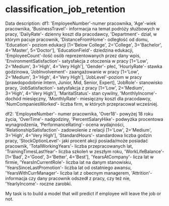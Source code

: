 # classification_job_retention
Data description:
df1:
'EmployeeNumber'-numer pracownika,
'Age'-wiek pracownika,
'BusinessTravel'- informacja na temat podróży służbowych w pracy,
'DailyRate'- dzienny koszt dla pracodawcy,
'Department'- dział, w którym pacuje pracownik,
'DistanceFromHome'- odległość od domu,
'Education'- poziom edukacji [1='Below College', 2='College', 3='Bachelor', 4='Master', 5='Doctor'],
'EducationField'- dziedzina edukacji,
'EmployeeCount'-ilość osób reprezentowanych przez dany wpis,
'EnvironmentSatisfaction'- satysfakcja z otoczenia w pracy [1='Low', 2='Medium', 3='High', 4='Very High'],
'Gender'- płeć,
'HourlyRate'- stawka godzinowa,
'JobInvolvement'- zaangażowanie w pracy [1='Low', 2='Medium', 3='High', 4='Very High'],
'JobLevel'-poziom w pracy [prawdopodobnie Intern, Junior, Mid, Senior, Expert],
'JobRole'- stanowisko pracy,
'JobSatisfaction'- satysfakcja z pracy [1='Low', 2='Medium', 3='High', 4='Very High'],
'MaritalStatus'- stan cywilny,
'MonthlyIncome'- dochód miesięczny,
'MonthlyRate'- miesięczny koszt dla pracodawcy,
'NumCompaniesWorked'- liczba firm, w których przepracował wcześniej.

df2:
'EmployeeNumber'- numer pracownika,
'Over18'- powyżej 18 roku życia,
'OverTime'- nadgodziny,
'PercentSalaryHike'- podwyżka procentowa wynagrodzenia,
'PerformanceRating'- ocena wydajności,
'RelationshipSatisfaction'- zadowolenie z relacji [1='Low', 2='Medium', 3='High', 4='Very High'],
'StandardHours'- standardowa liczba godzin pracy,
'StockOptionLevel'- jaki procent akcji posiada/może posiadać pracownik,
'TotalWorkingYears'- liczba przepracowanych lat,
'TrainingTimesLastYear'- liczba szkoleń w zeszłym roku,
'WorkLifeBalance'- [1='Bad', 2='Good', 3='Better', 4='Best'],
'YearsAtCompany'- licza lat w firmie,
'YearsInCurrentRole'- liczba lat na danym stanowisku,
'YearsSinceLastPromotion'- liczba lat od ostatniego awansu,
'YearsWithCurrManager'- liczba lat z obecnym managerem,
'Attrition'- informacja czy dany pracownik odszedł z pracy, czy też nie,
'YearlyIncome'- roczne zarobki.

My task is to build a model that will predict if employee will leave the job or not.

